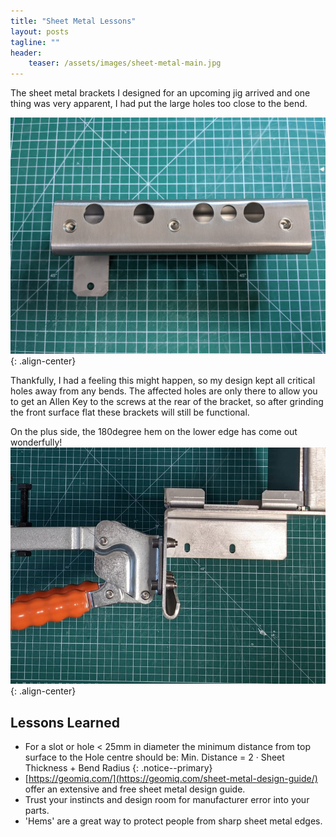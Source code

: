 ```yaml
---
title: "Sheet Metal Lessons"
layout: posts
tagline: ""
header:
    teaser: /assets/images/sheet-metal-main.jpg
---
```

The sheet metal brackets I designed for an upcoming jig arrived and one thing was very apparent, I had put the large holes too close to the bend.

![](../assets/images/sheet-metal-main.jpg){: .align-center}

Thankfully, I had a feeling this might happen, so my design kept all critical holes away from any bends. The affected holes are only there to allow you to get an Allen Key to the screws at the rear of the bracket, so after grinding the front surface flat these brackets will still be functional.

On the plus side, the 180degree hem on the lower edge has come out wonderfully!
![](../assets/images/sheet-metal-180-hem.jpg){: .align-center}
## Lessons Learned
- For a slot or hole < 25mm in diameter the minimum distance from top surface to the Hole centre should be:
Min. Distance = 2 · Sheet Thickness + Bend Radius {: .notice--primary}
- [https://geomiq.com/](https://geomiq.com/sheet-metal-design-guide/) offer an extensive and free sheet metal design guide.
- Trust your instincts and design room for manufacturer error into your parts.
- 'Hems' are a great way to protect people from sharp sheet metal edges.
